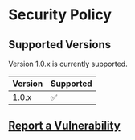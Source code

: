 # Security Policy

## Supported Versions

Version 1.0.x is currently supported.

| Version | Supported          |
| ------- | ------------------ |
| 1.0.x   | :white_check_mark: |

## [Report a Vulnerability](https://github.com/SeqSEE/discord-bot-boilerplate/issues)
